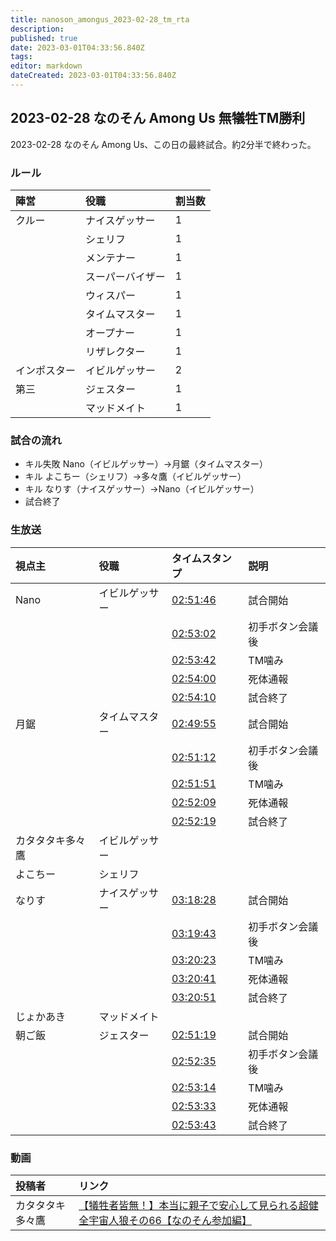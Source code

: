 ```yaml
---
title: nanoson_amongus_2023-02-28_tm_rta
description: 
published: true
date: 2023-03-01T04:33:56.840Z
tags: 
editor: markdown
dateCreated: 2023-03-01T04:33:56.840Z
---
```


## 2023-02-28 なのそん Among Us 無犠牲TM勝利

2023-02-28 なのそん Among Us、この日の最終試合。約2分半で終わった。

### ルール

|陣営|役職|割当数|
|:--|:--|:--|
|クルー|ナイスゲッサー|1|
| |シェリフ|1|
| |メンテナー|1|
| |スーパーバイザー|1|
| |ウィスパー|1|
| |タイムマスター|1|
| |オープナー|1|
| |リザレクター|1|
|インポスター|イビルゲッサー|2|
|第三|ジェスター|1|
| |マッドメイト|1|

### 試合の流れ

- キル失敗 Nano（イビルゲッサー）→月鋸（タイムマスター）
- キル よこちー（シェリフ）→多々鷹（イビルゲッサー）
- キル なりす（ナイスゲッサー）→Nano（イビルゲッサー）
- 試合終了

### 生放送

|視点主|役職|タイムスタンプ|説明|
|:--|:--|:--|:--|
|Nano|イビルゲッサー|[02:51:46](https://www.youtube.com/live/s92jTlOsx5U?t=10306) |試合開始|
| | |[02:53:02](https://www.youtube.com/live/s92jTlOsx5U?t=10382)|初手ボタン会議後|
| | |[02:53:42](https://www.youtube.com/live/s92jTlOsx5U?t=10422)|TM噛み|
| | |[02:54:00](https://www.youtube.com/live/s92jTlOsx5U?t=10440)|死体通報|
| | |[02:54:10](https://www.youtube.com/live/s92jTlOsx5U?t=10450)|試合終了|
|月鋸|タイムマスター|[02:49:55](https://www.youtube.com/live/TjMCslIFbhk?t=10195)|試合開始|
| | |[02:51:12](https://www.youtube.com/live/TjMCslIFbhk?t=10272)|初手ボタン会議後|
| | |[02:51:51](https://www.youtube.com/live/TjMCslIFbhk?t=10311)|TM噛み|
| | |[02:52:09](https://www.youtube.com/live/TjMCslIFbhk?t=10329)|死体通報|
| | |[02:52:19](https://www.youtube.com/live/TjMCslIFbhk?t=10339)|試合終了|
|カタタタキ多々鷹|イビルゲッサー|||
|よこちー|シェリフ|||
|なりす|ナイスゲッサー|[03:18:28](https://www.youtube.com/live/a6QxvbQRa0U?t=11908)|試合開始|
| | |[03:19:43](https://www.youtube.com/live/a6QxvbQRa0U?t=11983)|初手ボタン会議後|
| | |[03:20:23](https://www.youtube.com/live/a6QxvbQRa0U?t=12023)|TM噛み|
| | |[03:20:41](https://www.youtube.com/live/a6QxvbQRa0U?t=12041)|死体通報|
| | |[03:20:51](https://www.youtube.com/live/a6QxvbQRa0U?t=12051)|試合終了|
|じょかあき|マッドメイト|||
|朝ご飯|ジェスター|[02:51:19](https://www.youtube.com/live/5ehl-IcF8r8?t=10279)|試合開始|
| | |[02:52:35](https://www.youtube.com/live/5ehl-IcF8r8?t=10355)|初手ボタン会議後|
| | |[02:53:14](https://www.youtube.com/live/5ehl-IcF8r8?t=10394)|TM噛み|
| | |[02:53:33](https://www.youtube.com/live/5ehl-IcF8r8?t=10413)|死体通報|
| | |[02:53:43](https://www.youtube.com/live/5ehl-IcF8r8?t=10423)|試合終了|


### 動画

|投稿者|リンク|
|:--|:--|
|カタタタキ多々鷹|[【犠牲者皆無！】本当に親子で安心して見られる超健全宇宙人狼その66【なのそん参加編】](https://www.nicovideo.jp/watch/sm41865299)|
